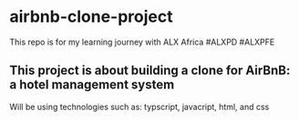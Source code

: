 # airbnb-clone-project

This repo is for my learning journey with ALX Africa #ALXPD #ALXPFE

## This project is about building a clone for AirBnB: a hotel management system

Will be using technologies such as: typscript, javacript, html, and css
